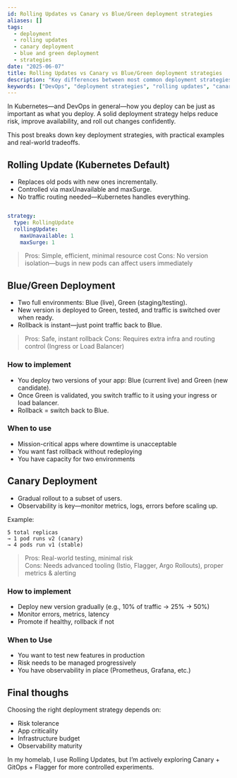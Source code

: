 ```yaml
---
id: Rolling Updates vs Canary vs Blue/Green deployment strategies
aliases: []
tags:
  - deployment
  - rolling updates
  - canary deployment
  - blue and green deployment
  - strategies
date: "2025-06-07"
title: Rolling Updates vs Canary vs Blue/Green deployment strategies
description: "Key differences between most common deployment strategies"
keywords: ["DevOps", "deployment strategies", "rolling updates", "canary deployment", "blue and green deployment"]
---
```


In Kubernetes—and DevOps in general—how you deploy can be just as
important as what you deploy. A solid deployment strategy helps
reduce risk, improve availability, and roll out changes confidently.

This post breaks down key deployment strategies, with practical
examples and real-world tradeoffs.

## Rolling Update (Kubernetes Default)

* Replaces old pods with new ones incrementally.
* Controlled via maxUnavailable and maxSurge.
* No traffic routing needed—Kubernetes handles everything.

```yaml

strategy:
  type: RollingUpdate
  rollingUpdate:
    maxUnavailable: 1
    maxSurge: 1
  ```

>Pros: Simple, efficient, minimal resource cost
Cons: No version isolation—bugs in new pods can affect users immediately

## Blue/Green Deployment

* Two full environments: Blue (live), Green (staging/testing).
* New version is deployed to Green, tested, and traffic is switched over when ready.
* Rollback is instant—just point traffic back to Blue.

> Pros: Safe, instant rollback
Cons: Requires extra infra and routing control (Ingress or Load Balancer)

### How to implement

* You deploy two versions of your app: Blue (current live) and Green (new candidate).
* Once Green is validated, you switch traffic to it using your ingress or load balancer.
* Rollback = switch back to Blue.

### When to use

* Mission-critical apps where downtime is unacceptable
* You want fast rollback without redeploying
* You have capacity for two environments

## Canary Deployment

* Gradual rollout to a subset of users.
* Observability is key—monitor metrics, logs, errors before scaling up.

Example:

```text
5 total replicas
→ 1 pod runs v2 (canary)
→ 4 pods run v1 (stable)
```

> Pros: Real-world testing, minimal risk  
Cons: Needs advanced tooling (Istio, Flagger, Argo Rollouts), proper metrics & alerting

### How to implement

* Deploy new version gradually (e.g., 10% of traffic → 25% → 50%)
* Monitor errors, metrics, latency
* Promote if healthy, rollback if not

### When to Use

* You want to test new features in production
* Risk needs to be managed progressively
* You have observability in place (Prometheus, Grafana, etc.)

## Final thoughs

Choosing the right deployment strategy depends on:

* Risk tolerance
* App criticality
* Infrastructure budget
* Observability maturity

In my homelab, I use Rolling Updates, but I’m actively exploring
Canary + GitOps + Flagger for more controlled experiments.
